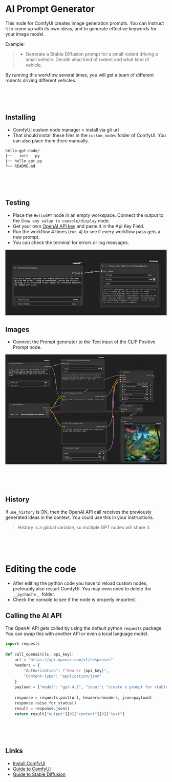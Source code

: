 # AI Prompt Generator

This node for ComfyUI creates image generation prompts. You can instruct it to come up with its own ideas, and to generate effective keywords for your image model.

Example:

> - Generate a Stable Diffusion prompt for a small rodent driving a small vehicle. Decide what kind of rodent and what kind of vehicle.

By running this workflow several times, you will get a team of different rodents driving different vehicles.

<br><Br><br>

## Installing

- ComfyUI custom node manager > install via git url
- That should install these files in the `custom_nodes` folder of ComfyUI. You can also place them there manually.

```
hello-gpt-node/
├── __init__.py 
├── hello_gpt.py
└── README.md
```

<br><Br><br>


## Testing

- Place the `HelloGPT` node in an empty workspace. Connect the output to the `Show any value to console/display` node.
- Get your own [OpenAI API key](https://platform.openai.com) and paste it in the Api Key Field.
- Run the workflow 4 times (`run 4`) to see if every workflow pass gets a new prompt.
- You can check the terminal for errors or log messages.

![image](./examples/example-debug.png)

## Images

- Connect the Prompt generator to the Text input of the CLIP Positive Prompt node.

![imageclip](./examples/example-image.png)



<br><Br><br>

## History

If `use_history` is ON, then the OpenAI API call receives the previously generated ideas in the context. You could use this in your instructions.

> History is a global variable, so multiple GPT nodes will share it. 

<br><Br><br>

# Editing the code

- After editing the python code you have to reload custom nodes, preferably also restart ComfyUI. You may even need to delete the `__pychache__` folder.
- Check the console to see if the node is properly imported.

## Calling the AI API

The OpenAI API gets called by using the default python `requests` package. You can swap this with another API or even a local language model.

```py
import requests

def call_openai(cls, api_key):
    url = "https://api.openai.com/v1/responses"
    headers = {
        "Authorization": f"Bearer {api_key}",
        "Content-Type": "application/json"
    }
    payload = {"model": "gpt-4.1", "input": "create a prompt for stable diffusion XL about a hamster driving a kart"}

    response = requests.post(url, headers=headers, json=payload)
    response.raise_for_status()
    result = response.json()
    return result["output"][0]["content"][0]["text"]
```

<br><br><br>

## Links

- [Install ComfyUI](https://www.comfy.org)
- [Guide to ComfyUI](https://comfyui-wiki.com/en/tutorial/basic)
- [Guide to Stable Diffusion](https://blog.segmind.com/the-a-z-of-stable-diffusion-essential-concepts-and-terms-demystified/)



